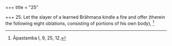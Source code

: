 +++
title = "25"

+++
25. Let the slayer of a learned Brāhmaṇa kindle a fire and offer (therein the following eight oblations, consisting of portions of his own body), [^19] 


[^19]:  Āpastamba I, 9, 25, 12.
